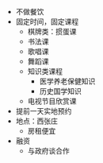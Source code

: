 - 不做餐饮
- 固定时间，固定课程
  - 棋牌类：掼蛋课
  - 书法课
  - 歌唱课
  - 舞蹈课
  - 知识类课程
    - 医学养老保健知识
    - 历史国学知识
  - 电视节目欣赏课
- 提前一天实地预约
- 地点：西张庄
  - 房租便宜
- 融资
  - 与政府谈合作
